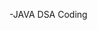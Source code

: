 -JAVA DSA Coding

<!---
KmSarikaSingh/KmSarikaSingh is a ✨ special ✨ repository because its `README.md` (this file) appears on your GitHub profile.
You can click the Preview link to take a look at your changes.
--->

